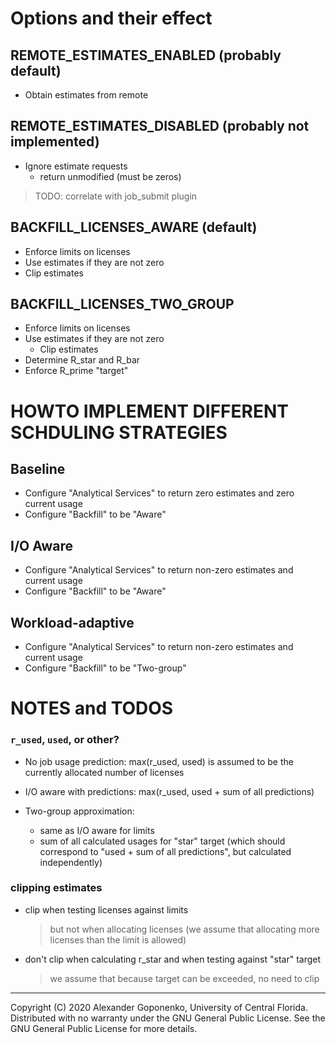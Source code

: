 Options and their effect
=========================

REMOTE_ESTIMATES_ENABLED (probably default)
------------------------

- Obtain estimates from remote

REMOTE_ESTIMATES_DISABLED (probably not implemented)
-------------------------

- Ignore estimate requests
  - return unmodified (must be zeros)
> TODO: correlate with job_submit plugin

BACKFILL_LICENSES_AWARE (default)
------------------------

- Enforce limits on licenses
- Use estimates if they are not zero
- Clip estimates


BACKFILL_LICENSES_TWO_GROUP
----------------------------

- Enforce limits on licenses
- Use estimates if they are not zero 
  - Clip estimates
- Determine R_star and R_bar
- Enforce R_prime "target"


HOWTO IMPLEMENT DIFFERENT SCHDULING STRATEGIES
==============================================

Baseline
--------

- Configure "Analytical Services" to return zero estimates and zero current usage
- Configure "Backfill" to be "Aware"

I/O Aware
---------

- Configure "Analytical Services" to return non-zero estimates and current usage
- Configure "Backfill" to be "Aware"

Workload-adaptive
-----------------

- Configure "Analytical Services" to return non-zero estimates and current usage
- Configure "Backfill" to be "Two-group"


NOTES and TODOS
=========================

### `r_used`, `used`, or other?

- No job usage prediction: max(r_used, used) is assumed to be the currently allocated number of licenses

- I/O aware with predictions: max(r_used, used + sum of all predictions)

- Two-group approximation: 
  - same as I/O aware for limits
  - sum of all calculated usages for "star" target (which should correspond to "used + sum of all predictions", but calculated independently)

### clipping estimates

- clip when testing licenses against limits
  > but not when allocating licenses (we assume that allocating more licenses than the limit is allowed)

- don't clip when calculating r_star and when testing against "star" target
  > we assume that because target can be exceeded, no need to clip


-----
Copyright (C) 2020 Alexander Goponenko, University of Central Florida.
Distributed with no warranty under the GNU General Public License.
See the GNU General Public License for more details.